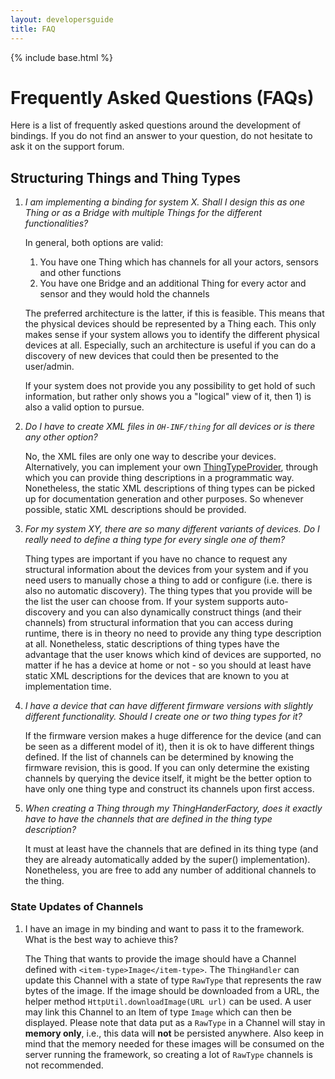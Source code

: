 ```yaml
---
layout: developersguide
title: FAQ
---
```


{% include base.html %}

# Frequently Asked Questions (FAQs)

Here is a list of frequently asked questions around the development of bindings.
If you do not find an answer to your question, do not hesitate to ask it on the support forum.

## Structuring Things and Thing Types

1. _I am implementing a binding for system X. Shall I design this as one Thing or as a Bridge with multiple Things for the different functionalities?_

    In general, both options are valid:

    1. You have one Thing which has channels for all your actors, sensors and other functions
    1. You have one Bridge and an additional Thing for every actor and sensor and they would hold the channels

    The preferred architecture is the latter, if this is feasible.
    This means that the physical devices should be represented by a Thing each.
    This only makes sense if your system allows you to identify the different physical devices at all.
    Especially, such an architecture is useful if you can do a discovery of new devices that could then be presented to the user/admin.

    If your system does not provide you any possibility to get hold of such information, but rather only shows you a "logical" view of it, then 1) is also a valid option to pursue.

1. _Do I have to create XML files in `OH-INF/thing` for all devices or is there any other option?_

    No, the XML files are only one way to describe your devices.
    Alternatively, you can implement your own [ThingTypeProvider](https://github.com/openhab/openhab-core/blob/master/bundles/org.openhab.core.thing/src/main/java/org/openhab/core/thing/binding/ThingTypeProvider.java), through which you can provide thing descriptions in a programmatic way.
    Nonetheless, the static XML descriptions of thing types can be picked up for documentation generation and other purposes.
    So whenever possible, static XML descriptions should be provided.

1. _For my system XY, there are so many different variants of devices. Do I really need to define a thing type for every single one of them?_

    Thing types are important if you have no chance to request any structural information about the devices from your system and if you need users to manually chose a thing to add or configure (i.e. there is also no automatic discovery).
    The thing types that you provide will be the list the user can choose from.
    If your system supports auto-discovery and you can also dynamically construct things (and their channels) from structural information that you can access during runtime, there is in theory no need to provide any thing type description at all.
    Nonetheless, static descriptions of thing types have the advantage that the user knows which kind of devices are supported, no matter if he has a device at home or not - so you should at least have static XML descriptions for the devices that are known to you at implementation time.

1. _I have a device that can have different firmware versions with slightly different functionality. Should I create one or two thing types for it?_

    If the firmware version makes a huge difference for the device (and can be seen as a different model of it), then it is ok to have different things defined.
    If the list of channels can be determined by knowing the firmware revision, this is good.
    If you can only determine the existing channels by querying the device itself, it might be the better option to have only one thing type and construct its channels upon first access.

1. _When creating a Thing through my ThingHanderFactory, does it exactly have to have the channels that are defined in the thing type description?_

    It must at least have the channels that are defined in its thing type (and they are already automatically added by the super() implementation).
    Nonetheless, you are free to add any number of additional channels to the thing.

### State Updates of Channels

1. I have an image in my binding and want to pass it to the framework. What is the best way to achieve this?

    The Thing that wants to provide the image should have a Channel defined with `<item-type>Image</item-type>`.
The `ThingHandler` can update this Channel with a state of type `RawType` that represents the raw bytes of the image.
If the image should be downloaded from a URL, the helper method `HttpUtil.downloadImage(URL url)` can be used.
A user may link this Channel to an Item of type `Image` which can then be displayed.
Please note that data put as a `RawType` in a Channel will stay in **memory only**, i.e., this data will **not** be persisted anywhere.
Also keep in mind that the memory needed for these images will be consumed on the server running the framework, so creating a lot of `RawType` channels is not recommended.
